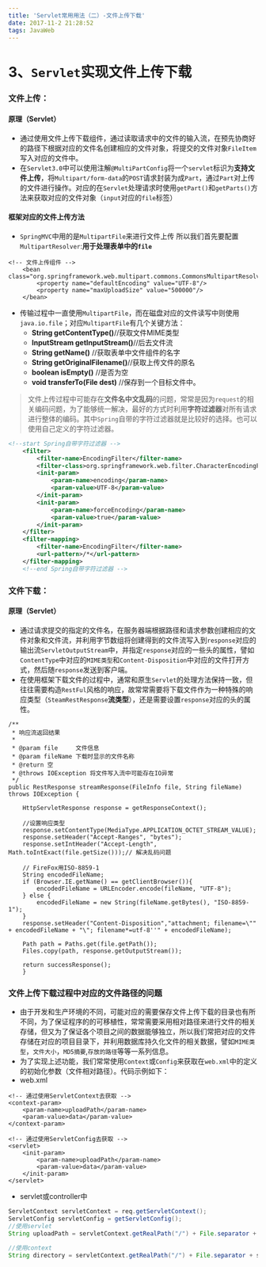 ```yaml
---
title: 'Servlet常用用法（二）-文件上传下载'
date: 2017-11-2 21:28:52
tags: JavaWeb
---
```

# 3、`Servlet`实现文件上传下载
### 文件上传：
#### 原理（Servlet）
- 通过使用文件上传下载组件，通过读取请求中的文件的输入流，在预先协商好的路径下根据对应的文件名创建相应的文件对象，将提交的文件对象`FileItem`写入对应的文件中。
- 在`Servlet3.0`中可以使用注解`@MultiPartConfig`将一个`servlet`标识为**支持文件上传**，将`Multipart/form-data`的`POST`请求封装为成`Part`，通过`Part`对上传的文件进行操作。对应的在`Servlet`处理请求时使用`getPart()`和`getParts()`方法来获取对应的文件对象（`input`对应的`file`标签）
#### 框架对应的文件上传方法
- `SpringMVC`中用的是`MultipartFile`来进行文件上传 所以我们首先要配置`MultipartResolver`:**用于处理表单中的`file`**

<!-- more-->
```
<!-- 文件上传组件 -->
    <bean class="org.springframework.web.multipart.commons.CommonsMultipartResolver">
        <property name="defaultEncoding" value="UTF-8"/>
        <property name="maxUploadSize" value="500000"/>
    </bean>
```
- 传输过程中一直使用`MultipartFile`，而在磁盘对应的文件读写中则使用`java.io.file`；对应`MultipartFile`有几个关键方法：
    - **String getContentType()**//获取文件MIME类型
    - **InputStream getInputStream()**//后去文件流
    - **String getName()** //获取表单中文件组件的名字
    - **String getOriginalFilename()**//获取上传文件的原名
    - **boolean isEmpty()** //是否为空
    - **void transferTo(File dest)** //保存到一个目标文件中。

> 文件上传过程中可能存在**文件名中文乱码**的问题，常常是因为`request`的相关编码问题，为了能够统一解决，最好的方式时利用**字符过滤器**对所有请求进行整体的编码。其中`Spring`自带的字符过滤器就是比较好的选择。也可以使用自己定义的字符过滤器。

```xml
<!--start Spring自带字符过滤器 -->
    <filter>
        <filter-name>EncodingFilter</filter-name>
        <filter-class>org.springframework.web.filter.CharacterEncodingFilter</filter-class>
        <init-param>
            <param-name>encoding</param-name>
            <param-value>UTF-8</param-value>
        </init-param>
        <init-param>
            <param-name>forceEncoding</param-name>
            <param-value>true</param-value>
        </init-param>
    </filter>
    <filter-mapping>
        <filter-name>EncodingFilter</filter-name>
        <url-pattern>/*</url-pattern>
    </filter-mapping>
    <!--end Spring自带字符过滤器 -->
```

### 文件下载：
#### 原理（Servlet）
- 通过请求提交的指定的文件名，在服务器端根据路径和请求参数创建相应的文件对象和文件流，并利用字节数组将创建得到的文件流写入到`response`对应的输出流`ServletOutputStream`中，并指定`response`对应的一些头的属性，譬如`ContentType`中对应的`MIME类型`和`Content-Disposition`中对应的文件打开方式，然后随`response`发送到客户端。
- 在使用框架下载文件的过程中，通常和原生`Servlet`的处理方法保持一致，但往往需要构造`RestFul`风格的响应，故常常需要将下载文件作为一种特殊的响应类型（`SteamRestResponse`**流类型**），还是需要设置`response`对应的头的属性。
```
/**
 * 响应流返回结果
 *
 * @param file     文件信息
 * @param fileName 下载时显示的文件名称
 * @return 空
 * @throws IOException 将文件写入流中可能存在IO异常
 */
public RestResponse streamResponse(FileInfo file, String fileName) throws IOException {

	HttpServletResponse response = getResponseContext();

	//设置响应类型
	response.setContentType(MediaType.APPLICATION_OCTET_STREAM_VALUE);
	response.setHeader("Accept-Ranges", "bytes");
	response.setIntHeader("Accept-Length", Math.toIntExact(file.getSize()));// 解决乱码问题

	// FireFox用ISO-8859-1
	String encodedFileName;
	if (Browser.IE.getName() == getClientBrowser()){
	    encodedFileName = URLEncoder.encode(fileName, "UTF-8");
	} else {
	    encodedFileName = new String(fileName.getBytes(), "ISO-8859-1");
	}
	response.setHeader("Content-Disposition","attachment; filename=\"" + encodedFileName + "\"; filename*=utf-8''" + encodedFileName);

	Path path = Paths.get(file.getPath());
	Files.copy(path, response.getOutputStream());

	return successResponse();
	}
```

### 文件上传下载过程中对应的文件路径的问题
- 由于开发和生产环境的不同，可能对应的需要保存文件上传下载的目录也有所不同，为了保证程序的的可移植性，常常需要采用相对路径来进行文件的相关存储，但又为了保证各个项目之间的数据能够独立，所以我们常把对应的文件存储在对应的项目目录下，并利用数据库持久化文件的相关数据，譬如`MIME类型`，`文件大小`，`MD5摘要`,`存放的路径`等等一系列信息。
- 为了实现上述功能，我们常常使用`Context`或`Config`来获取在`web.xml`中的定义的初始化参数（文件相对路径）。代码示例如下：
- web.xml
```
<!-- 通过使用ServletContext去获取 -->
<context-param>
    <param-name>uploadPath</param-name>
    <param-value>data</param-value>
</context-param>

<!-- 通过使用ServletConfig去获取 -->
<servlet>
    <init-param>
        <param-name>uploadPath</param-name>
        <param-value>data</param-value>
    </init-param>
</servlet>
```
- servlet或controller中
```java
ServletContext servletContext = req.getServletContext();
ServletConfig servletConfig = getServletConfig();
//使用servlet
String uploadPath = servletContext.getRealPath("/") + File.separator + servletConfig.getInitParameter("uploadPath");
				
//使用context				
String directory = servletContext.getRealPath("/") + File.separator + servletContext.getInitParameter("uploadPath");
```